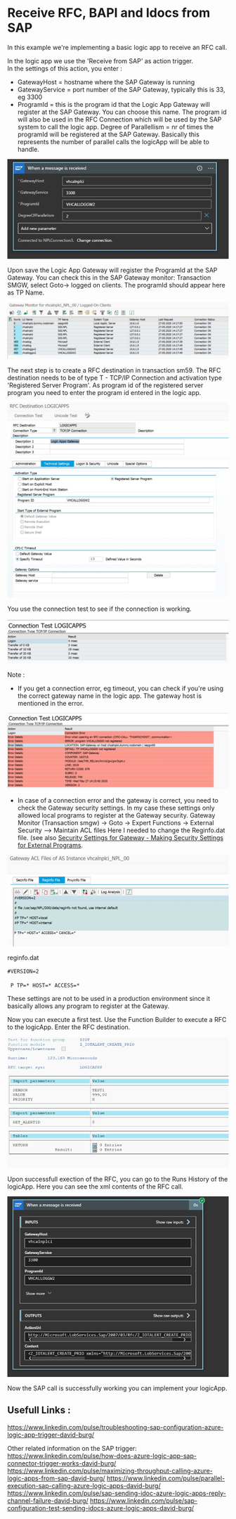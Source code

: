 # Receive RFC, BAPI and Idocs from SAP
In this example we're implementing a basic logic app to receive an RFC call.

In the logic app we use the 'Receive from SAP' as action trigger.\
In the settings of this action, you enter :
* GatewayHost = hostname where the SAP Gateway is running
* GatewayService = port number of the SAP Gateway, typically this is 33<SAP SystemId>, eg 3300
* ProgramId = this is the program id that the Logic App Gateway will register at the SAP Gateway. You can choose this name. The program id will also be used in the RFC Connection which will be used by the SAP system to call the logic app.
Degree of Parallellism = nr of times the programId will be registered at the SAP Gateway. Basically this represents the number of parallel calls the logicApp will be able to handle.

<img src='Images\receive\logicApp.jpg'>

Upon save the Logic App Gateway will register the ProgramId at the SAP Gateway. You can check this in the SAP Gateway monitor: Transaction SMGW, select Goto-> logged on clients. The programId should appear here as TP Name.

<img src='Images\receive\smgw.jpg'>

The next step is to create a RFC destination in transaction sm59.
The RFC destination needs to be of type T - TCP/IP Connection and activation type 'Registered Server Program'.
As program id of the registered server program you need to enter the program id entered in the logic app.

<img src='Images\receive\sm59.jpg'>

You use the connection test to see if the connection is working.

<img src='Images\receive\sm59ConnectionTest.jpg'>

Note :
* If you get a connection error, eg timeout, you can check if you're using the correct gateway name in the logic app. The gateway host is mentioned in the error.

<img src='Images\receive\sm59Error.jpg'>

* In case of a connection error and the gateway is correct, you need to check the Gateway security settings. In my case these settings only allowed local programs to register at the Gateway security.
Gateway Monitor (Transaction smgw) -> Goto -> Expert Functions -> External Security --> Maintain ACL files
Here I needed to change the Reginfo.dat file. (see also [Security Settings for Gateway - Making Security Settings for External Programs](https://help.sap.com/viewer/62b4de4187cb43668d15dac48fc00732/7.3.20/en-US/48b2096b7895307be10000000a42189b.html).

<img src='Images\receive\securitySettings.jpg'>

reginfo.dat

```
#VERSION=2

 P TP=* HOST=* ACCESS=*
``` 

These settings are not to be used in a production environment since it basically allows any program to register at the Gateway.

Now you can execute a first test. Use the Function Builder to execute a RFC to the logicApp.
Enter the RFC destination.

<img src='Images\receive\RFCcall.jpg'>

Upon successfull exection of the RFC, you can go to the Runs History of the logicApp.
Here you can see the xml contents of the RFC call.

<img src='Images\receive\RFCxml.jpg'>
 
Now the SAP call is successfully working you can implement your logicApp.


## Usefull Links :
https://www.linkedin.com/pulse/troubleshooting-sap-configuration-azure-logic-app-trigger-david-burg/

Other related information on the SAP trigger:
https://www.linkedin.com/pulse/how-does-azure-logic-app-sap-connector-trigger-works-david-burg/
https://www.linkedin.com/pulse/maximizing-throughput-calling-azure-logic-apps-from-sap-david-burg/
https://www.linkedin.com/pulse/parallel-execution-sap-calling-azure-logic-apps-david-burg/
https://www.linkedin.com/pulse/sap-sending-idoc-azure-logic-apps-reply-channel-failure-david-burg/
https://www.linkedin.com/pulse/sap-configuration-test-sending-idocs-azure-logic-apps-david-burg/
